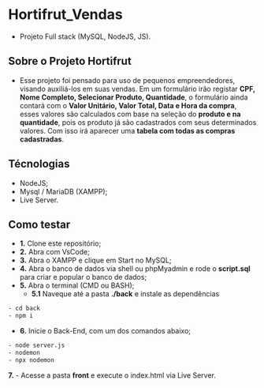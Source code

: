 # Hortifrut_Vendas
 - Projeto Full stack (MySQL, NodeJS, JS).
  
## Sobre o Projeto Hortifrut

- Esse projeto foi pensado para uso de pequenos empreendedores, visando auxiliá-los em suas vendas. Em um formulário irão registar **CPF, Nome Completo, Selecionar Produto, Quantidade**,  o formulário ainda contará com o **Valor Unitário, Valor Total, Data e Hora da compra**, esses valores são calculados com base na seleção do **produto e na quantidade**, pois os produto já são cadastrados com seus determinados valores. Com isso irá aparecer uma **tabela com todas as compras cadastradas**.

## Técnologias
- NodeJS;
- Mysql / MariaDB (XAMPP);
- Live Server.

## Como testar
- **1.** Clone este repositório;
- **2.** Abra com VsCode;
- **3.** Abra o XAMPP e clique em Start no MySQL;
- **4.** Abra o banco de dados via shell ou phpMyadmin e rode o **script.sql** para criar e popular o banco de dados;
- **5.** Abra o terminal (CMD ou BASH);
    - **5.1** Naveque até a pasta **./back** e instale as dependências
```bash
- cd back
- npm i
```
- **6.** Inicie o Back-End, com um dos comandos abaixo;
```bash
- node server.js
- nodemon
- npx nodemon
```
**7.** - Acesse a pasta **front** e execute o index.html via Live Server.
